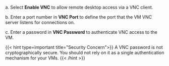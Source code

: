 a. Select **Enable VNC** to allow remote desktop access via a VNC client.

b. Enter a port number in **VNC Port** to define the port that the VM VNC server listens for connections on.

c. Enter a password in **VNC Password** to authenticate VNC access to the VM.

{{< hint type=important title="Security Concern">}}
A VNC password is not cryptographically secure.
You should not rely on it as a single authentication mechanism for your VMs.
{{< /hint >}}
